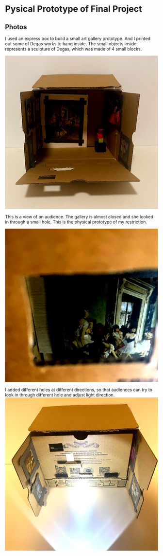 # Pysical Prototype of Final Project

## Photos

I used an express box to build a small art gallery prototype. And I printed out some of Degas works to hang inside. The small objects inside represents a sculpture of Degas, which was made of 4 small blocks.

![physical1](physical1.jpg)

This is a view of an audience. The gallery is almost closed and she looked in through a small hole. This is the physical prototype of my restriction.

![physical2](physical2.jpg)

I added different holes at different directions, so that audiences can try to look in through different hole and adjust light direction.
![physical3](physical3.jpg)
